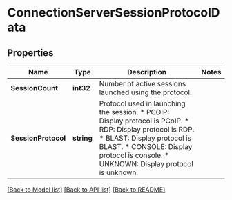 # ConnectionServerSessionProtocolData

## Properties

Name | Type | Description | Notes
------------ | ------------- | ------------- | -------------
**SessionCount** | **int32** | Number of active sessions launched using the protocol. | 
**SessionProtocol** | **string** | Protocol used in launching the session. * PCOIP: Display protocol is PCoIP. * RDP: Display protocol is RDP. * BLAST: Display protocol is BLAST. * CONSOLE: Display protocol is console. * UNKNOWN: Display protocol is unknown. | 

[[Back to Model list]](../README.md#documentation-for-models) [[Back to API list]](../README.md#documentation-for-api-endpoints) [[Back to README]](../README.md)


